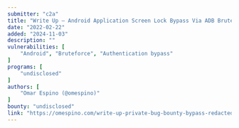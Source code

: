```yaml
---
submitter: "c2a"
title: "Write Up – Android Application Screen Lock Bypass Via ADB Brute Forcing"
date: "2022-02-22"
added: "2024-11-03"
description: ""
vulnerabilities: [
    "Android", "Bruteforce", "Authentication bypass"
]
programs: [
    "undisclosed"
]
authors: [
    "Omar Espino (@omespino)"
]
bounty: "undisclosed"
link: "https://omespino.com/write-up-private-bug-bounty-bypass-redacted-android-application-screen-lock-via-local-brute-forcing/"
---
```




